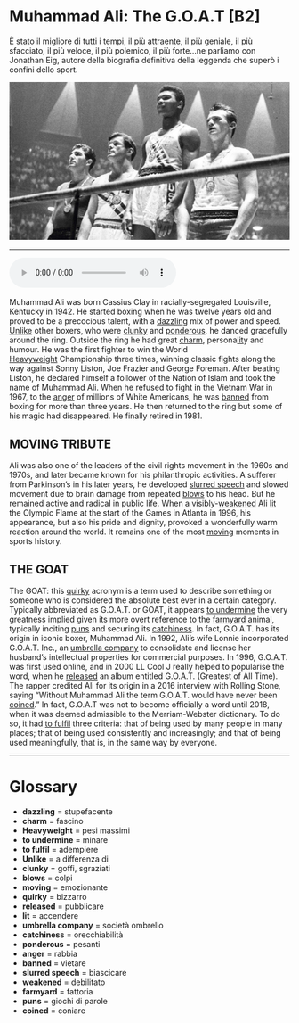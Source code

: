 # Muhammad Ali: The G.O.A.T   [B2]

È stato il migliore di tutti i tempi, il più attraente, il più geniale, il più sfacciato, il più veloce, il più polemico, il più forte...ne parliamo con Jonathan Eig, autore della biografia definitiva della leggenda che superò i confini dello sport.

![](Muhammad%20Ali%20The%20G.O.A.T.jpg)

--------------

<div>
<audio controls autoplay>
    <source src="https:/raw.githubusercontent.com/dartie/knowledge-base/main/English/SpeakUp/2023-08/Muhammad%20Ali%20The%20G.O.A.T.mp3" type="audio/mpeg">
</audio>
</div>


Muhammad Ali was born Cassius Clay in racially-segregated Louisville, Kentucky in 1942. He started boxing when he was twelve years old and proved to be a precocious talent, with a [dazzling](## "stupefacente") mix of power and speed. [Unlike](## "a differenza di") other boxers, who were [clunky](## "goffi, sgraziati") and [ponderous](## "pesanti"), he danced gracefully around the ring. Outside the ring he had great [charm](## "fascino"), persona[lit](## "accendere")y and humour. He was the first fighter to win the World [Heavyweight](## "pesi massimi") Championship three times, winning classic fights along the way against Sonny Liston, Joe Frazier and George Foreman. After beating Liston, he declared himself a follower of the Nation of Islam and took the name of Muhammad Ali. When he refused to fight in the Vietnam War in 1967, to the [anger](## "rabbia") of millions of White Americans, he was [banned](## "vietare") from boxing for more than three years. He then returned to the ring but some of his magic had disappeared. He finally retired in 1981.

## MOVING TRIBUTE
Ali was also one of the leaders of the civil rights movement in the 1960s and 1970s, and later became known for his philanthropic activities. A sufferer from Parkinson’s in his later years, he developed [slurred speech](## "biascicare") and slowed movement due to brain damage from repeated [blows](## "colpi") to his head. But he remained active and radical in public life. When a visibly-[weakened](## "debilitato") Ali [lit](## "accendere") the Olympic Flame at the start of the Games in Atlanta in 1996, his appearance, but also his pride and dignity, provoked a wonderfully warm reaction around the world. It remains one of the most [moving](## "emozionante") moments in sports history.

## THE GOAT
The GOAT: this [quirky](## "bizzarro") acronym is a term used to describe something or someone who is considered the absolute best ever in a certain category. Typically abbreviated as G.O.A.T. or GOAT, it appears [to undermine](## "minare") the very greatness implied given its more overt reference to the [farmyard](## "fattoria") animal, typically inciting [puns](## "giochi di parole") and securing its [catchiness](## "orecchiabilità"). In fact, G.O.A.T. has its origin in iconic boxer, Muhammad Ali. In 1992, Ali’s wife Lonnie incorporated G.O.A.T. Inc., an [umbrella company](## "società ombrello") to consolidate and license her husband’s intellectual properties for commercial purposes. In 1996, G.O.A.T. was first used online, and in 2000 LL Cool J really helped to popularise the word, when he [released](## "pubblicare") an album entitled G.O.A.T. (Greatest of All Time). The rapper credited Ali for its origin in a 2016 interview with Rolling Stone, saying “Without Muhammad Ali the term G.O.A.T. would have never been [coined](## "coniare").” In fact, G.O.A.T was not to become officially a word until 2018, when it was deemed admissible to the Merriam-Webster dictionary. To do so, it had [to fulfil](## "adempiere") three criteria: that of being used by many people in many places; that of being used consistently and increasingly; and that of being used meaningfully, that is, in the same way by everyone.
 

--------------

<div style = "display:block; clear:both; page-break-after:always;"></div>

# Glossary
* **dazzling** = stupefacente
* **charm** = fascino
* **Heavyweight** = pesi massimi
* **to undermine** = minare
* **to fulfil** = adempiere
* **Unlike** = a differenza di
* **clunky** = goffi, sgraziati
* **blows** = colpi
* **moving** = emozionante
* **quirky** = bizzarro
* **released** = pubblicare
* **lit** = accendere
* **umbrella company** = società ombrello
* **catchiness** = orecchiabilità
* **ponderous** = pesanti
* **anger** = rabbia
* **banned** = vietare
* **slurred speech** = biascicare
* **weakened** = debilitato
* **farmyard** = fattoria
* **puns** = giochi di parole
* **coined** = coniare
